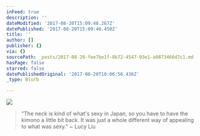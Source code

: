 ```yaml
---
inFeed: true
description: ''
dateModified: '2017-08-20T15:09:48.267Z'
datePublished: '2017-08-20T15:09:48.450Z'
title: ''
author: []
publisher: {}
via: {}
sourcePath: _posts/2017-08-20-fee7be1f-8b72-4547-93e1-a0873466d7c1.md
hasPage: false
starred: false
datePublishedOriginal: '2017-08-20T10:06:56.436Z'
_type: Blurb

---
```

![](https://the-grid-user-content.s3-us-west-2.amazonaws.com/87bf0add-f918-466f-a7d5-1aacd6cd1e6d.jpg)

> "The neck is kind of what's sexy in Japan, so you have to have the kimono a little bit back. It was just a whole different way of appealing to what was sexy." ~ Lucy Liu
